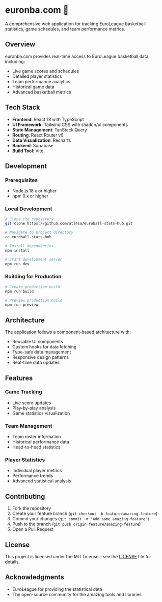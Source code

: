 # euronba.com 🏀

A comprehensive web application for tracking EuroLeague basketball statistics, game schedules, and team performance metrics.

## Overview

euronba.com provides real-time access to EuroLeague basketball data, including:

- Live game scores and schedules
- Detailed player statistics
- Team performance analytics
- Historical game data
- Advanced basketball metrics

## Tech Stack

- **Frontend**: React 18 with TypeScript
- **UI Framework**: Tailwind CSS with shadcn/ui components
- **State Management**: TanStack Query
- **Routing**: React Router v6
- **Data Visualization**: Recharts
- **Backend**: Supabase
- **Build Tool**: Vite

## Development

### Prerequisites

- Node.js 18.x or higher
- npm 9.x or higher

### Local Development

```bash
# Clone the repository
git clone https://github.com/atl4so/euroball-stats-hub.git

# Navigate to project directory
cd euroball-stats-hub

# Install dependencies
npm install

# Start development server
npm run dev
```

### Building for Production

```bash
# Create production build
npm run build

# Preview production build
npm run preview
```

## Architecture

The application follows a component-based architecture with:

- Reusable UI components
- Custom hooks for data fetching
- Type-safe data management
- Responsive design patterns
- Real-time data updates

## Features

### Game Tracking
- Live score updates
- Play-by-play analysis
- Game statistics visualization

### Team Management
- Team roster information
- Historical performance data
- Head-to-head statistics

### Player Statistics
- Individual player metrics
- Performance trends
- Advanced statistical analysis

## Contributing

1. Fork the repository
2. Create your feature branch (`git checkout -b feature/amazing-feature`)
3. Commit your changes (`git commit -m 'Add some amazing feature'`)
4. Push to the branch (`git push origin feature/amazing-feature`)
5. Open a Pull Request

## License

This project is licensed under the MIT License - see the [LICENSE](LICENSE) file for details.

## Acknowledgments

- EuroLeague for providing the statistical data
- The open-source community for the amazing tools and libraries